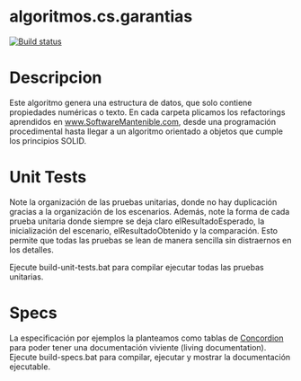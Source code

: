 # algoritmos.cs.garantias

[![Build status](https://ci.appveyor.com/api/projects/status/lp5cv5mnb0pk6ek0?svg=true)](https://ci.appveyor.com/project/oscarcenteno/algoritmos-cs-garantias)

# Descripcion
Este algoritmo genera una estructura de datos, que solo contiene propiedades numéricas o texto. 
En cada carpeta plicamos los refactorings aprendidos en www.SoftwareMantenible.com, desde una programación procedimental hasta llegar a un algoritmo orientado a objetos que cumple los principios SOLID.

# Unit Tests
Note la organización de las pruebas unitarias, donde no hay duplicación gracias a la organización de los escenarios. Además, note la forma de cada prueba unitaria donde siempre se deja claro elResultadoEsperado, la inicialización del escenario, elResultadoObtenido y la comparación. Esto permite que todas las pruebas se lean de manera sencilla sin distraernos en los detalles.

Ejecute build-unit-tests.bat para compilar ejecutar todas las pruebas unitarias.

# Specs
La especificación por ejemplos la planteamos como tablas de [Concordion](http://concordion.org/tutorial/csharp/html/) para poder tener una documentación viviente (living documentation). Ejecute build-specs.bat para compilar, ejecutar y mostrar la documentación ejecutable.
